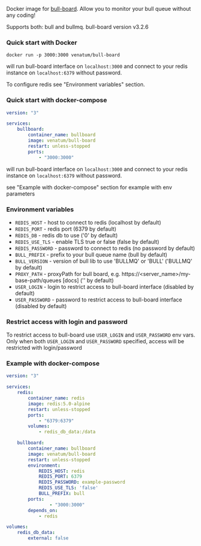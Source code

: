 Docker image for [bull-board]. Allow you to monitor your bull queue without any coding!

Supports both: bull and bullmq. bull-board version v3.2.6

### Quick start with Docker
```
docker run -p 3000:3000 venatum/bull-board
```
will run bull-board interface on `localhost:3000` and connect to your redis instance on `localhost:6379` without password.

To configure redis see "Environment variables" section.

### Quick start with docker-compose

```yaml
version: "3"

services:
    bullboard:
        container_name: bullboard
        image: venatum/bull-board
        restart: unless-stopped
        ports:
            - "3000:3000"
```
will run bull-board interface on `localhost:3000` and connect to your redis instance on `localhost:6379` without password.

see "Example with docker-compose" section for example with env parameters


### Environment variables
* `REDIS_HOST` - host to connect to redis (localhost by default)
* `REDIS_PORT` - redis port (6379 by default)
* `REDIS_DB` - redis db to use ('0' by default)
* `REDIS_USE_TLS` - enable TLS true or false (false by default)
* `REDIS_PASSWORD` - password to connect to redis (no password by default)
* `BULL_PREFIX` - prefix to your bull queue name (bull by default)
* `BULL_VERSION` - version of bull lib to use 'BULLMQ' or 'BULL' ('BULLMQ' by default)
* `PROXY_PATH` - proxyPath for bull board, e.g. https://<server_name>/my-base-path/queues [docs] ('' by default)
* `USER_LOGIN` - login to restrict access to bull-board interface (disabled by default)
* `USER_PASSWORD` - password to restrict access to bull-board interface (disabled by default)


### Restrict access with login and password

To restrict access to bull-board use `USER_LOGIN` and `USER_PASSWORD` env vars.
Only when both `USER_LOGIN` and `USER_PASSWORD` specified, access will be restricted with login/password


### Example with docker-compose

```yaml
version: "3"

services:
    redis:
        container_name: redis
        image: redis:5.0-alpine
        restart: unless-stopped
        ports:
            - "6379:6379"
        volumes:
            - redis_db_data:/data

    bullboard:
        container_name: bullboard
        image: venatum/bull-board
        restart: unless-stopped
        environment:
            REDIS_HOST: redis
            REDIS_PORT: 6379
            REDIS_PASSWORD: example-password
            REDIS_USE_TLS: 'false'
            BULL_PREFIX: bull
        ports:
                - "3000:3000"
        depends_on:
            - redis

volumes:
    redis_db_data:
        external: false
```

[bull-board]: https://github.com/felixmosh/bull-board
[bull-board]: https://github.com/felixmosh/bull-board#hosting-router-on-a-sub-path
